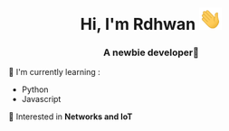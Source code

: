 <h1 align="center">Hi, I'm Rdhwan <img src="https://raw.githubusercontent.com/ABSphreak/ABSphreak/master/gifs/Hi.gif" width="40px" /></h1>
<h3 align="center">A newbie developer💪</h3>

🌱 I'm currently learning :
- Python
- Javascript

👀 Interested in **Networks and IoT**

<!---
rdhwan/rdhwan is a ✨ special ✨ repository because its `README.md` (this file) appears on your GitHub profile.
You can click the Preview link to take a look at your changes.
--->

